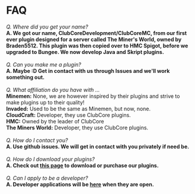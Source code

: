 # FAQ
*Q. Where did you get your name?*<br>
**A. We got our name, ClubCoreDevelopment/ClubCoreMC, from our first ever plugin designed for a server called The Miner's World, owned by Braden5512. This plugin was then copied over to HMC Spigot, before we upgraded to Bungee. We now develop Java and Skript plugins.**<br>
<br>
*Q. Can you make me a plugin?*<br>
**A. Maybe :D Get in contact with us through Issues and we'll work something out.**<br>
<br>
*Q. What affiliation do you have with ...*<br>
**Minemen:** None, we are however inspired by their plugins and strive to make plugins up to their quality!<br>
**Invaded:** Used to be the same as Minemen, but now, none.<br>
**CloudCraft:** Developer, they use ClubCore plugins.<br>
**HMC:** Owned by the leader of ClubCore<br>
**The Miners World:** Developer, they use ClubCore plugins.<br>
<br>
*Q. How do I contact you?*<br>
**A. Use github issues. We will get in contact with you privately if need be.**<br>
<br>
*Q. How do I download your plugins?*<br>
**A. Check out [this page](https://github.com/ClubCoreMC/plugins) to download or purchase our plugins.**<br>
<br>
*Q. Can I apply to be a developer?*<br>
**A. Developer applications will be [here](https://github.com/clubcoremc/devapps) when they are open.**<br>
